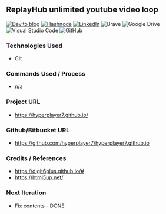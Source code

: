 ## ReplayHub unlimited youtube video loop


<a target="_blank" href="https://dev.to/hyperplayer7">![Dev.to blog](https://img.shields.io/badge/dev.to-0A0A0A?style=for-the-badge&logo=dev.to&logoColor=white)</a>
<a target="_blank" href="https://shoshin.hashnode.dev/">![Hashnode](https://img.shields.io/badge/Hashnode-2962FF?style=for-the-badge&logo=hashnode&logoColor=white)</a>
<a target="_blank" href="https://www.linkedin.com/in/bryancarlsonchan/">![LinkedIn](https://img.shields.io/badge/linkedin-%230077B5.svg?style=for-the-badge&logo=linkedin&logoColor=white)</a>
![Brave](https://img.shields.io/badge/Brave-FB542B?style=for-the-badge&logo=Brave&logoColor=white)
![Google Drive](https://img.shields.io/badge/Google%20Drive-4285F4?style=for-the-badge&logo=googledrive&logoColor=white)
![Visual Studio Code](https://img.shields.io/badge/Visual%20Studio%20Code-0078d7.svg?style=for-the-badge&logo=visual-studio-code&logoColor=white)
![GitHub](https://img.shields.io/badge/github-%23121011.svg?style=for-the-badge&logo=github&logoColor=white)




### Technologies Used
- Git


### Commands Used / Process
- n/a


### Project URL
- https://hyperplayer7.github.io/

### Github/Bitbucket URL
- https://github.com/hyperplayer7/hyperplayer7.github.io

### Credits / References
- https://digit6plus.github.io/#
- https://html5up.net/

### Next Iteration
- Fix contents - DONE

